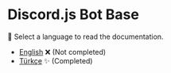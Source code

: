 # Discord.js Bot Base

📖 Select a language to read the documentation.

- [English](./docs/english/readme.md) ❌ (Not completed)
- [Türkçe](./docs/türkçe/readme.md) ✨ (Completed)
